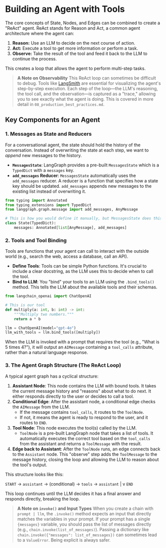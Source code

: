# Building an Agent with Tools

The core concepts of State, Nodes, and Edges can be combined to create a "ReAct" agent. ReAct stands for Reason and Act, a common agent architecture where the agent can:

1.  **Reason:** Use an LLM to decide on the next course of action.
2.  **Act:** Execute a tool to get more information or perform a task.
3.  **Observe:** Take the result of the tool and feed it back to the LLM to continue the process.

This creates a loop that allows the agent to perform multi-step tasks.

> **A Note on Observability**
> This ReAct loop can sometimes be difficult to debug. Tools like [LangSmith](https://smith.langchain.com/) are essential for visualizing the agent's step-by-step execution. Each step of the loop—the LLM's reasoning, the tool call, and the observation—is captured as a "trace," allowing you to see exactly what the agent is doing. This is covered in more detail in `08_production_best_practices.md`.

## Key Components for an Agent

### 1. Messages as State and Reducers

For a conversational agent, the state should hold the history of the conversation. Instead of overwriting the state at each step, we want to *append* new messages to the history.

-   **`MessagesState`**: LangGraph provides a pre-built `MessagesState` which is a `TypedDict` with a `messages` key.
-   **`add_messages` Reducer**: `MessagesState` automatically uses the `add_messages` reducer. A reducer is a function that specifies how a state key should be updated. `add_messages` appends new messages to the existing list instead of overwriting it.

```python
from typing import Annotated
from typing_extensions import TypedDict
from langgraph.graph.message import add_messages, AnyMessage

# This is how you would define it manually, but MessagesState does this for you.
class State(TypedDict):
    messages: Annotated[list[AnyMessage], add_messages]
```

### 2. Tools and Tool Binding

Tools are functions that your agent can call to interact with the outside world (e.g., search the web, access a database, call an API).

-   **Define Tools**: Tools can be simple Python functions. It's crucial to include a clear docstring, as the LLM uses this to decide when to call the tool.
-   **Bind to LLM**: You "bind" your tools to an LLM using the `.bind_tools()` method. This tells the LLM about the available tools and their schemas.

```python
from langchain_openai import ChatOpenAI

# This is our tool
def multiply(a: int, b: int) -> int:
    """Multiply two numbers."""
    return a * b

llm = ChatOpenAI(model="gpt-4o")
llm_with_tools = llm.bind_tools([multiply])
```

When the LLM is invoked with a prompt that requires the tool (e.g., "What is 5 times 4?"), it will output an `AIMessage` containing a `tool_calls` attribute, rather than a natural language response.

### 3. The Agent Graph Structure (The ReAct Loop)

A typical agent graph has a cyclical structure:

1.  **Assistant Node**: This node contains the LLM with bound tools. It takes the current message history and "reasons" about what to do next. It either responds directly to the user or decides to call a tool.
2.  **Conditional Edge**: After the assistant node, a conditional edge checks the `AIMessage` from the LLM.
    -   If the message contains `tool_calls`, it routes to the `ToolNode`.
    -   If not, it means the agent is ready to respond to the user, and it routes to `END`.
3.  **Tool Node**: This node executes the tool(s) called by the LLM.
    -   `ToolNode` is a pre-built LangGraph node that takes a list of tools. It automatically executes the correct tool based on the `tool_calls` from the assistant and returns a `ToolMessage` with the result.
4.  **Edge back to Assistant**: After the `ToolNode` runs, an edge connects back to the `Assistant` node. This "observe" step adds the `ToolMessage` to the message history, closing the loop and allowing the LLM to reason about the tool's output.

This structure looks like this:

`START` -> `assistant` -> (conditional) -> `tools` -> `assistant`
                      |
                      v
                     `END`

This loop continues until the LLM decides it has a final answer and responds directly, breaking the loop.

> **A Note on `invoke()` and Input Types**
> When you create a chain with `prompt | llm`, the `.invoke()` method expects an input that directly matches the variables in your prompt. If your prompt has a single `{messages}` variable, you should pass the list of messages directly (e.g., `chain.invoke(list_of_messages)`). Passing a dictionary like `chain.invoke({"messages": list_of_messages})` can sometimes lead to a `ValueError`. Being explicit is always safer. 